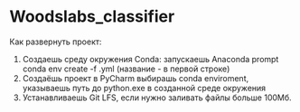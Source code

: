 # Woodslabs_classifier
Как развернуть проект:
1. Создаешь среду окружения Conda: 
  запускаешь Anaconda prompt 
  conda env create -f <FILENAME>.yml (название - в первой строке)
2. Создаёшь проект в PyCharm
  выбирашь conda enviroment, указываешь путь до python.exe в созданной среде окружения
3. Устанавливаешь Git LFS, если нужно заливать файлы больше 100Мб.
  
